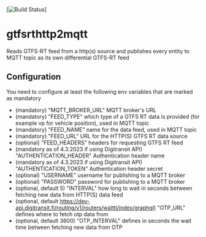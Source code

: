 [![Build Status](https://travis-ci.org/HSLdevcom/gtfsrthttp2mqtt.svg?branch=master)]
# gtfsrthttp2mqtt

Reads GTFS-RT feed from a http(s) source and publishes every entity to MQTT topic as its own differential GTFS-RT feed

## Configuration

You need to configure at least the following env variables that are marked as mandatory

* (mandatory) "MQTT_BROKER_URL" MQTT broker's URL
* (mandatory) "FEED_TYPE" which type of a GTFS RT data is provided (for example vp for vehicle position), used in MQTT topic
* (mandatory) "FEED_NAME" name for the data feed, used in MQTT topic
* (mandatory) "FEED_URL" URL for the HTTP(S) GTFS RT data source
* (optional)  "FEED_HEADERS" headers for requesting GTFS RT feed
* (mandatory as of 4.3.2023 if using Digitransit API) "AUTHENTICATION_HEADER" Authentication header name
* (mandatory as of 4.3.2023 if using Digitransit API) "AUTHENTICATION_TOKEN" Authentication header secret
* (optional) "USERNAME" username for publishing to a MQTT broker
* (optional) "PASSWORD" password for publishing to a MQTT broker
* (optional, default 5) "INTERVAL" how long to wait in seconds between fetching new data from HTTP(S) data feed
* (optional, default https://dev-api.digitransit.fi/routing/v1/routers/waltti/index/graphql) "OTP_URL" defines where to fetch otp data from
* (optional, default 3600) "OTP_INTERVAL" defines in seconds the wait time between fetching new data from OTP
